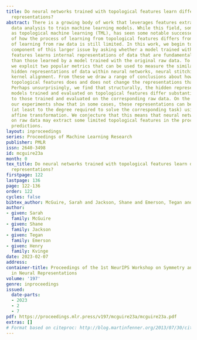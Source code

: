 ```yaml
---
title: Do neural networks trained with topological features learn different internal
  representations?
abstract: There is a growing body of work that leverages features extracted via topological
  data analysis to train machine learning models. While this field, sometimes known
  as topological machine learning (TML), has seen some notable successes, an understanding
  of how the process of learning from topological features differs from the process
  of learning from raw data is still limited. In this work, we begin to address one
  component of this larger issue by asking whether a model trained with topological
  features learns internal representations of data that are fundamentally different
  than those learned by a model trained with the original raw data. To quantify “different”,
  we exploit two popular metrics that can be used to measure the similarity of the
  hidden representations of data within neural networks, neural stitching and centered
  kernel alignment. From these we draw a range of conclusions about how training with
  topological features does and does not change the representations that a model learns.
  Perhaps unsurprisingly, we find that structurally, the hidden representations of
  models trained and evaluated on topological features differ substantially compared
  to those trained and evaluated on the corresponding raw data. On the other hand,
  our experiments show that in some cases, these representations can be reconciled
  (at least to the degree required to solve the corresponding task) using a simple
  affine transformation. We conjecture that this means that neural networks trained
  on raw data may extract some limited topological features in the process of making
  predictions.
layout: inproceedings
series: Proceedings of Machine Learning Research
publisher: PMLR
issn: 2640-3498
id: mcguire23a
month: 0
tex_title: Do neural networks trained with topological features learn different internal
  representations?
firstpage: 122
lastpage: 136
page: 122-136
order: 122
cycles: false
bibtex_author: McGuire, Sarah and Jackson, Shane and Emerson, Tegan and Kvinge, Henry
author:
- given: Sarah
  family: McGuire
- given: Shane
  family: Jackson
- given: Tegan
  family: Emerson
- given: Henry
  family: Kvinge
date: 2023-02-07
address:
container-title: Proceedings of the 1st NeurIPS Workshop on Symmetry and Geometry
  in Neural Representations
volume: '197'
genre: inproceedings
issued:
  date-parts:
  - 2023
  - 2
  - 7
pdf: https://proceedings.mlr.press/v197/mcguire23a/mcguire23a.pdf
extras: []
# Format based on citeproc: http://blog.martinfenner.org/2013/07/30/citeproc-yaml-for-bibliographies/
---
```

